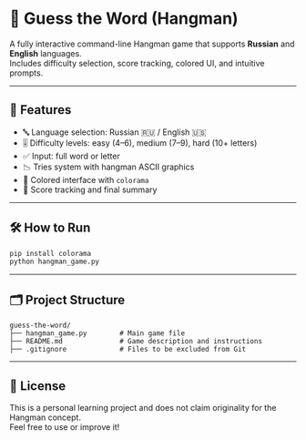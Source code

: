 # 🎯 Guess the Word (Hangman)

A fully interactive command-line Hangman game that supports **Russian** and **English** languages.  
Includes difficulty selection, score tracking, colored UI, and intuitive prompts.

---

## 🚀 Features

- 🔤 Language selection: Russian 🇷🇺 / English 🇺🇸
- 🎚️ Difficulty levels: easy (4–6), medium (7–9), hard (10+ letters)
- ✅ Input: full word or letter
- 📉 Tries system with hangman ASCII graphics
- 🎨 Colored interface with `colorama`
- 💯 Score tracking and final summary

---

## 🛠️ How to Run

```bash
pip install colorama
python hangman_game.py
```

---

## 🗂️ Project Structure

```
guess-the-word/
├── hangman_game.py        # Main game file
├── README.md              # Game description and instructions
├── .gitignore             # Files to be excluded from Git
```

---

## 📄 License

This is a personal learning project and does not claim originality for the Hangman concept.  
Feel free to use or improve it!
